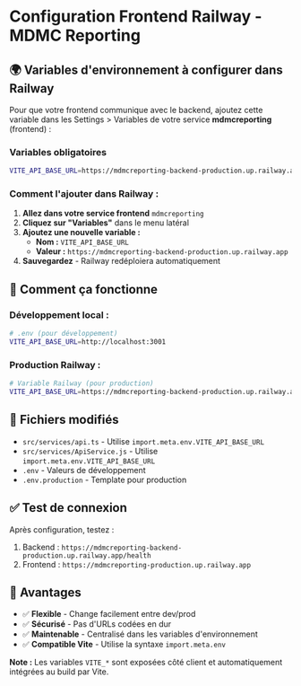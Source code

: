 # Configuration Frontend Railway - MDMC Reporting

## 🌍 Variables d'environnement à configurer dans Railway

Pour que votre frontend communique avec le backend, ajoutez cette variable dans les Settings > Variables de votre service **mdmcreporting** (frontend) :

### Variables obligatoires

```bash
VITE_API_BASE_URL=https://mdmcreporting-backend-production.up.railway.app
```

### Comment l'ajouter dans Railway :

1. **Allez dans votre service frontend** `mdmcreporting`
2. **Cliquez sur "Variables"** dans le menu latéral
3. **Ajoutez une nouvelle variable :**
   - **Nom :** `VITE_API_BASE_URL`
   - **Valeur :** `https://mdmcreporting-backend-production.up.railway.app`
4. **Sauvegardez** - Railway redéploiera automatiquement

## 🔧 Comment ça fonctionne

### Développement local :
```bash
# .env (pour développement)
VITE_API_BASE_URL=http://localhost:3001
```

### Production Railway :
```bash
# Variable Railway (pour production)
VITE_API_BASE_URL=https://mdmcreporting-backend-production.up.railway.app
```

## 📁 Fichiers modifiés

- `src/services/api.ts` - Utilise `import.meta.env.VITE_API_BASE_URL`
- `src/services/ApiService.js` - Utilise `import.meta.env.VITE_API_BASE_URL`
- `.env` - Valeurs de développement
- `.env.production` - Template pour production

## ✅ Test de connexion

Après configuration, testez :
1. Backend : `https://mdmcreporting-backend-production.up.railway.app/health`
2. Frontend : `https://mdmcreporting-production.up.railway.app`

## 🚀 Avantages

- ✅ **Flexible** - Change facilement entre dev/prod
- ✅ **Sécurisé** - Pas d'URLs codées en dur
- ✅ **Maintenable** - Centralisé dans les variables d'environnement
- ✅ **Compatible Vite** - Utilise la syntaxe `import.meta.env`

**Note :** Les variables `VITE_*` sont exposées côté client et automatiquement intégrées au build par Vite.

